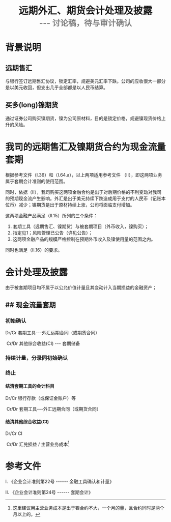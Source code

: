 <div style="font-size:30px;font-weight:bold;text-align:center;">远期外汇、期货会计处理及披露<br> <span style="font-size:25px;color:gray">--- 讨论稿，待与审计确认</span></div>

# 背景说明

## 远期售汇

与银行签订远期售汇协议，锁定汇率，规避美元汇率下跌。公司的应收很大一部分是以美元收回，但支出几乎全部都是以人民币结算。

## 买多(long)镍期货

通过证券公司购买镍期货，镍为公司原材料，目的是锁定价格，规避镍现货价格上升的风险。

# 我司的远期售汇及镍期货合约为现金流量套期

根据参考文件（I.36）和（I.64.a），以上两项适用参考文件 （II），即这两项业务属于套期会计准则的使用范围。

同时，依据（II），我司购买这两项金融合约是出于对后期价格的不利变动对我司的预期现金流产生影响。外汇是出于美元持续下跌造成用于支付的人民币（记账本位币）减少；镍期货是出于原材持续上涨，公司将面临支付增加。

这两项金融产品满足（II.15）所列的三个条件：

1. 套期工具（远期售汇、镍期货）与被套期项目（外币收入，镍购买）；
2. 指定见1；风险管理已公告（详见公告）；
3. 这两项金融产品的规模严格控制在预期外币收入及镍使用量的范围之内。

同时也满足（II.16）的要求。



# 会计处理及披露

由于被套期项目均不属于以公允价值计量且其变动计入当期损益的金融资产；

## ## 现金流量套期

### 初始确认

Dr/Cr	套期工具---外汇远期合同（或期货合同）

​		Cr/Dr 	其他综合收益(CI) --- 套期储备

### 持续计量，分录同初始确认

### 终止

#### 结清套期工具的会计科目

Dr/Cr	银行存款（或保证金账户）等

​		Cr/Dr	套期工具---外汇远期合同（或期货合同）

#### 结清其他综合收益(CI)

Dr/Cr		CI

​		Cr/Dr	汇兑损益 / 主营业务成本[^1]



# 参考文件

I. 《企业会计准则第22号 ------ 金融工具确认和计量》

II. 《企业会计准则第24号 ------ 套期会计》



[^1]: 这里建议用主营业务成本是出于镍合约不大，一个月的量，且合约同时是两个月以上的。

